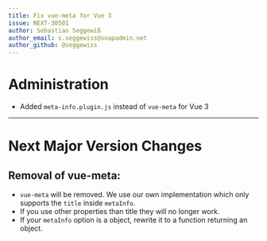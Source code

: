 ```yaml
---
title: Fix vue-meta for Vue 3
issue: NEXT-30501
author: Sebastian Seggewiß
author_email: s.seggewiss@snapadmin.net
author_github: @seggewiss
---
```

# Administration
* Added `meta-info.plugin.js` instead of `vue-meta` for Vue 3
___
# Next Major Version Changes
## Removal of vue-meta:
* `vue-meta` will be removed. We use our own implementation which only supports the `title` inside `metaInfo`.
* If you use other properties than title they will no longer work.
* If your `metaInfo` option is a object, rewrite it to a function returning an object.
